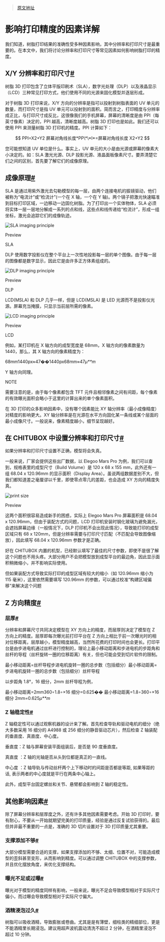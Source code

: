 > [原文地址](https://www.chitubox.com/zh-Hans/academy/advanced/a-detailed-analysis-of-the-factors-affecting-printing-accuracy)

# 影响打印精度的因素详解

我们知道，树脂打印结果的准确性受多种因素影响，其中分辨率和打印尺寸是最重要的。在本文中，我们将讨论分辨率和打印尺寸等常见因素如何影响树脂打印的精度。

## X/Y 分辨率和打印尺寸[#](https://www.chitubox.com/zh-Hans/academy/advanced/a-detailed-analysis-of-the-factors-affecting-printing-accuracy#xy-分辨率和打印尺寸)

树脂 3D 打印包含了立体平版印刷术（SLA），数字光处理（DLP）以及液晶显示（LCD）三种常见打印方式，他们使用不同的光源来固化模型并逐层形成。

对于树脂 3D 打印来说，X/Y 方向的分辨率是指可以投射到树脂表面的 UV 单元的数量，而打印尺寸是指 UV 单元可以投射到的面积。简而言之，打印精度与分辨率成正比，与打印尺寸成反比，这很像我们的手机屏幕，屏幕的清晰度是由 PPI（每英寸像素）决定的，PPI 越高，清晰度越高。树脂 3D 打印也是如此。我们还可以使用 PPI 来测量树脂 3D 打印机的精度。PPI 计算如下：

$$
PPI=X2+Y2 屏幕对角线长度*PP\*\*I*=屏幕对角线长度 X2+Y2
$$

您可能想知道 UV 单位是什么。事实上，UV 单元的大小是由光源或屏幕的像素大小决定的。如：SLA 激光光源、DLP 投影光源、液晶面板像素尺寸。要弄清楚它们之间的区别，首先要了解它们的成像原理。

## 成像原理[#](https://www.chitubox.com/zh-Hans/academy/advanced/a-detailed-analysis-of-the-factors-affecting-printing-accuracy#成像原理)

SLA 是通过用紫外激光去勾勒模型的每一层，由两个连接电机的振镜驱动，他们被称为“电流计”或“检流计”(一个在 X 轴，一个在 Y 轴)。两个镜子把激光快速瞄准到目标打印区域，一边移动一边固化树脂。为了打印出一个实体物体，SLA 必须将实体一层一层地分解成一系列的点和线，这些点和线传递给“检流计”，形成一组坐标，激光会追踪它们的成像轨迹。

![SLA imaging principle](https://www.chitubox.com/zh-Hans/academy/images/docs/advanced/a-detailed-analysis-of-the-factors-affecting-printing-accuracy/sla-imaging-principle.png)

Preview

SLA

DLP 使用数字投影仪在整个平台上一次性地投影每一层的单个图像。由于每一层的图像都是数字显示，因此它是由许多正方体素组成的。

![DLP imaging principle](https://www.chitubox.com/zh-Hans/academy/images/docs/advanced/a-detailed-analysis-of-the-factors-affecting-printing-accuracy/dlp-imaging-principle.png)

Preview

DLP

LCD(MSLA) 和 DLP 几乎一样，但是 LCD(MSLA) 是 LED 光源而不是投影仪光源。屏幕充当掩膜，只显示当前层所需的像素。

![LCD imaging principle](https://www.chitubox.com/zh-Hans/academy/images/docs/advanced/a-detailed-analysis-of-the-factors-affecting-printing-accuracy/lcd-imaging-principle.png)

Preview

LCD

例如，某打印机在 X 轴方向的成型宽度是 68mm，X 轴方向的像素数量为 1440，那么，其 X 轴方向的像素精度为：

68mm1440px≈47��1440px68mm≈47*μ\*\*m*

Y 轴方向同理。

NOTE

需要注意的是，由于每个像素都包含 TFT 元件且相邻像素之间有间距，每个像素的有效曝光面积会略小于这里的计算出来的单个像素面积。

在 3D 打印的众多影响因素中，没有哪个因素能比 XY 轴分辨率（最小成像精度）对精度的影响更大。XY 轴分辨率是在光源在水平方向固化某一条线或某个层面的最小成像尺寸。一般说来，像素精度越小，细节呈现越好。

## 在 CHITUBOX 中设置分辨率和打印尺寸[#](https://www.chitubox.com/zh-Hans/academy/advanced/a-detailed-analysis-of-the-factors-affecting-printing-accuracy#在-chitubox-中设置分辨率和打印尺寸)

如果分辨率和打印尺寸设置不正确，模型将会失真。

一般来说，厂家会提供这些出厂数据，以 Elegoo Mars Pro 为例，我们可以查到，规格表里的成型尺寸（Build Volume）是 120 x 68 x 155 mm，此外还有一组 68.04 x 120.96mm 的显示面积（Display Area）。虽说两组数据差别不大，但我们都知道差之毫厘谬以千里，即使零点零几的差距，也会造成 XY 方向的精度失真。

![print size](https://www.chitubox.com/zh-Hans/academy/images/docs/advanced/a-detailed-analysis-of-the-factors-affecting-printing-accuracy/print-size.png)

Preview

这两个面积很容易造成新手的困惑，实际上 Elegoo Mars Pro 屏幕面积是 68.04 x 120.96mm，但由于装配方式的问题，LCD 打印机安装时钢化玻璃为避免漏光，会遮挡屏幕边缘（一般情况下，DLP 打印机不会出现此情况），导致能打印的成型区域只有 68 x 120mm，但是分辨率需要与打印尺寸匹配（不匹配会导致图像缩放），因此填写 68.04 x 120.96mm 参数才是正确。

好在 CHITUBOX 内置的机型，已经默认填写了最佳的尺寸参数，即使不是很了解这个问题也不用头疼。大部分用户不会把模型放到成型平台的最边角，因此显示面积稍微缩小，并不影响实际使用。

但如果装配方式导致实际打印的成型区域有较大的缩小（如 120.96mm 缩小为 115 毫米），这里依然需要填写 120.96mm 的参数，可以通过校准“构建区域偏移”来解决这个问题

## Z 方向精度[#](https://www.chitubox.com/zh-Hans/academy/advanced/a-detailed-analysis-of-the-factors-affecting-printing-accuracy#z-方向精度)

### 层厚[#](https://www.chitubox.com/zh-Hans/academy/advanced/a-detailed-analysis-of-the-factors-affecting-printing-accuracy#层厚)

分辨率和屏幕尺寸共同决定模型在 XY 方向上的精度，而层厚则决定了模型在 Z 方向上的精度。层厚即每次曝光前打印平台在 Z 方向上相比于前一次曝光时的相对位移距离，层厚越小，模型精度越高，当然所花费的打印时间也会更长。打印平台是由步进电机通过丝杆进行控制的，理论上最小移动距离和步进电机的步距角和丝杆的导程（丝杆旋转一圈的位移距离）有关，但也可能会受到切片软件的限制。

最小移动距离=丝杆导程步进电机旋转一圈的总步数（包括细分）最小移动距离=步进电机旋转一圈的总步数（包括细分）丝杆导程

以步距角 1.8°，16 细分，2mm 丝杆导程为例，

最小移动距离=2mm360∘1.8∘×16 细分=0.625�� 最小移动距离=1.8∘360∘×16 细分 2mm=0.625*μ\*\*m*

### Z 轴稳定性[#](https://www.chitubox.com/zh-Hans/academy/advanced/a-detailed-analysis-of-the-factors-affecting-printing-accuracy#z-轴稳定性)

Z 轴稳定性可以通过观察机器的设计来了解。首先检查导轨和驱动电机的细分（绝大多数采用 16 细分的 A4988 或 256 细分的静音驱动芯片），然后检查 Z 轴装配的垂直度、真直度、中心度。

垂直度：Z 轴与屏幕安装平面组装后，是否是 90 度垂直度。

真直度 ：Z 轴的光轴是否从头到位都是真正的一直线。

中心度 ：Z 轴导轨与传动丝杆两个上下移动时的间距是否都是等距, 如果等距的话, 表示两者的中心度就是平行在两条中心轴上。

此外，成型平台固定螺丝和关节、悬臂都会影响到 Z 轴的稳定性。

## 其他影响因素[#](https://www.chitubox.com/zh-Hans/academy/advanced/a-detailed-analysis-of-the-factors-affecting-printing-accuracy#其他影响因素)

除了屏幕分辨率和层厚度之外，还有许多其他因素需要考虑。开始 3D 打印时，要有耐心，不要从一开始就期望完美的打印质量，经验是通过反复试验获得的。最后但并非最不重要的一点是，准确的 3D 切片设置对于 3D 打印质量尤其重要。

### 支撑添加不够[#](https://www.chitubox.com/zh-Hans/academy/advanced/a-detailed-analysis-of-the-factors-affecting-printing-accuracy#支撑添加不够)

大部分模型需要合适的支撑，如果支撑添加的不够、太细、位置不对，可能造成模型的歪斜甚至变形，从而影响到精度。可以通过调整 CHITUBOX 中的支撑参数，并且优化摆放角度，来优化支撑结构。

### 曝光不足或过曝[#](https://www.chitubox.com/zh-Hans/academy/advanced/a-detailed-analysis-of-the-factors-affecting-printing-accuracy#曝光不足或过曝)

曝光对于模型的精度同样有影响，一般来说，曝光不足会导致模型相对于实际尺寸偏小，而过曝会导致模型相对于实际尺寸偏大。

### 酒精浸泡过久[#](https://www.chitubox.com/zh-Hans/academy/advanced/a-detailed-analysis-of-the-factors-affecting-printing-accuracy#酒精浸泡过久)

树脂可以吸收酒精，导致膨胀或卷曲。尤其是是有薄壁，细柱类的精细部位，更是不能酒精里长期浸泡。建议用超声波机震动清洗不超过 2 分钟，在酒精里浸泡不超过 10 分钟。
